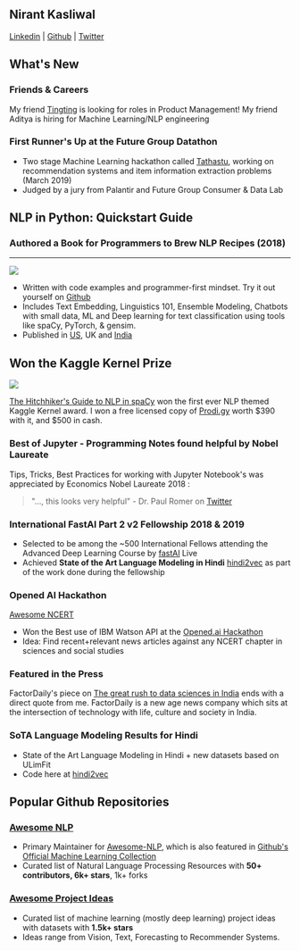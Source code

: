 Nirant Kasliwal
---

[Linkedin](https://www.linkedin.com/in/nirant/) |  [Github](https://github.com/NirantK/) | [Twitter](https://twitter.com/NirantK/)

## What's New

### Friends & Careers

My friend [Tingting](./tingting.md) is looking for roles in Product Management! 
My friend Aditya is hiring for Machine Learning/NLP engineering

### First Runner's Up at the Future Group Datathon
- Two stage Machine Learning hackathon called [Tathastu](https://www.tathastu.ai/datathon), working on recommendation systems and item information extraction problems (March 2019)
- Judged by a jury from Palantir and Future Group Consumer & Data Lab

## NLP in Python: Quickstart Guide
### Authored a Book for Programmers to Brew NLP Recipes (2018)
---

[![](https://images-eu.ssl-images-amazon.com/images/I/41uaueSqtUL._SX260_.jpg)](https://www.amazon.in/dp/B07L3PLQS1)

* Written with code examples and programmer-first mindset. Try it out yourself on [Github](https://github.com/NirantK/nlp-python-deep-learning)
* Includes Text Embedding, Linguistics 101, Ensemble Modeling, Chatbots with small data, ML and Deep learning for text classification using tools like spaCy, PyTorch, & gensim. 
* Published in [US](https://www.amazon.com/dp/B07L3PLQS1), UK and [India](https://www.amazon.in/dp/B07L3PLQS1)

## Won the Kaggle Kernel Prize

[![](https://i.imgur.com/Zie5FlB.png)](https://www.kaggle.com/nirant/hitchhiker-s-guide-to-nlp-in-spacy/)

[The Hitchhiker's Guide to NLP in spaCy](https://www.kaggle.com/nirant/hitchhiker-s-guide-to-nlp-in-spacy/) won the first ever NLP themed Kaggle Kernel award. I won a free licensed copy of [Prodi.gy](https://prodi.gy/) worth $390 with it, and $500 in cash. 

### Best of Jupyter - Programming Notes found helpful by Nobel Laureate
Tips, Tricks, Best Practices for working with Jupyter Notebook's was appreciated by Economics Nobel Laureate 2018 : 

> "..., this looks very helpful" - Dr. Paul Romer on [Twitter](https://twitter.com/paulmromer/status/985518009879089152)

### International FastAI Part 2 v2 Fellowship 2018 & 2019
- Selected to be among the ~500 International Fellows attending the Advanced Deep Learning Course by [fastAI](www.fast.ai) Live
- Achieved **State of the Art Language Modeling in Hindi** [hindi2vec](https://github.com/NirantK/hindi2vec) as part of the work done during the fellowship

### Opened AI Hackathon
[Awesome NCERT](http://www.nirantk.com/awesome-ncert)
- Won the Best use of IBM Watson API at the [Opened.ai Hackathon](https://medium.com/opened-ai/global-hackweek-winners-2017-a9e5da513270)
- Idea: Find recent+relevant news articles against any NCERT chapter in sciences and social studies

### Featured in the Press
FactorDaily's piece on [The great rush to data sciences in India](https://factordaily.com/rush-training-data-science-machine-learning-ai-india/) ends with a direct quote from me. FactorDaily is a new age news company which sits at the intersection of technology with life, culture and society in India.

### SoTA Language Modeling Results for Hindi 
- State of the Art Language Modeling in Hindi + new datasets based on ULimFit
- Code here at [hindi2vec](https://github.com/NirantK/hindi2vec)

## Popular Github Repositories

### [Awesome NLP](https://github.com/keon/awesome-nlp) 
- Primary Maintainer for [Awesome-NLP](https://github.com/keon/awesome-nlp), which is also featured in [Github's Official Machine Learning Collection](https://github.com/collections/machine-learning)
- Curated list of Natural Language Processing Resources with **50+ contributors, 6k+ stars**, 1k+ forks

### [Awesome Project Ideas](https://github.com/NirantK/awesome-project-ideas)
- Curated list of machine learning (mostly deep learning) project ideas with datasets with **1.5k+ stars**
- Ideas range from Vision, Text, Forecasting to Recommender Systems.
